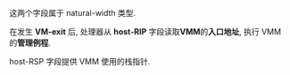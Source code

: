 
这两个字段属于 natural-width 类型.

在发生 **VM-exit** 后, 处理器从 **host-RIP** 字段读取**VMM**的**入口地址**, 执行 VMM 的**管理例程**.

host-RSP 字段提供 VMM 使用的栈指针.
